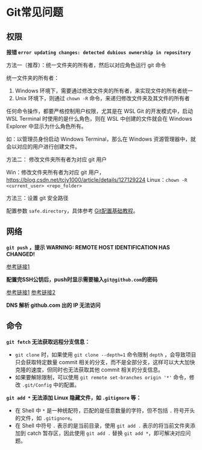 # Git常见问题


## 权限

**报错 `error updating changes: detected dubious ownership in repository`**

方法一（推荐）：统一文件夹的所有者，然后以对应角色运行 git 命令

统一文件夹的所有者：
1. Windows 环境下，需要通过修改文件夹的所有者，来实现文件的所有者统一
2. Unix 环境下，则通过 `chown -R` 命令，来递归修改文件夹及其文件的所有者

任何命令操作，都要严格控制用户权限，尤其是在 WSL Git 的开发模式中，启动 WSL Terminal 时使用的是什么角色，则在 WSL 中创建的文件就会在 Windows Explorer 中显示为什么角色所有。

如：以管理员身份启动 Windows Terminal，那么在 Windows 资源管理器中，就会以对应的用户进行创建文件。


方法二： 修改文件夹所有者为对应 git 用户

Win：修改文件夹所有者为对应 git 用户， https://blog.csdn.net/tcjy1000/article/details/127129224
Linux：`chown -R <current_user> <repo_folder>`

方法三：设置 git 安全路径

配置参数 `safe.directory`，具体参考 [Git配置基础教程](work/tools/Git/Git配置基础教程.md)。


## 网络

**`git push` ，提示 WARNING: REMOTE HOST IDENTIFICATION HAS CHANGED!**


[参考链接1](https://blog.csdn.net/qq_41884002/article/details/123358315)


**配置完SSH公钥后，push时显示需要输入`git@github.com`的密码**

[参考链接1](https://blog.csdn.net/yuzhiqiang_1993/article/details/127032178)
[参考链接2](https://blog.csdn.net/wxc_1998/article/details/127291104)


**DNS 解析 github.com 出的 IP 无法访问**


## 命令

**`git fetch` 无法获取远程分支信息：**
- `git clone` 时，如果使用 `git clone --depth=1` 命令限制 `depth` ，会导致项目只会获取特定数量 commit 相关的分支，而不是全部分支，这样可以大大加快克隆的速度，但同时也无法获取其他 commit 相关的分支信息。
- 如果要解除限制，可以使用 `git remote set-branches origin '*'` 命令，修改 `.git/Config` 中的配置。


**`git add *` 无法添加 Linux 隐藏文件，如 `.gitignore` 等：**
- 在 Shell 中 `*` 是一种统配符，匹配的是任意数量的字符，但不包括 `.` 符号开头的文件，如 `.gitignore`。
- 在 Shell 中符号 `.` 表示的是当前目录，使用 `git add .` 表示的将当前文件夹添加到 catch 暂存区，因此使用 `git add .` 替换 `git add *`，即可解决对应问题。


